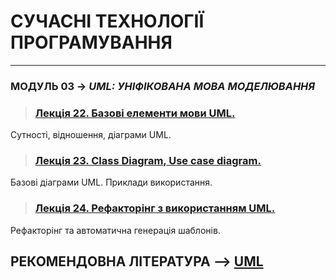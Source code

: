# **СУЧАСНІ ТЕХНОЛОГІЇ ПРОГРАМУВАННЯ**
***

### **МОДУЛЬ 03** -> *UML: УНІФІКОВАНА МОВА МОДЕЛЮВАННЯ*
>### [**Лекція 22. Базові елементи мови UML.**](/Lections/Modulo_3/2020_MPT_Lec_22_.pdf)
Сутності, відношення, діаграми UML.
>### [**Лекція 23. Class Diagram, Use case diagram.**](/Lections/Modulo_3/2020_MPT_Lec_23_.pdf)
Базові діаграми UML. Приклади використання.
>### [**Лекція 24.  Рефакторінг з використанням UML.**](/Lections/Modulo_3/2020_MPT_Lec_23_.pdf)
Рефакторінг та автоматична генерація шаблонів.

## **РЕКОМЕНДОВНА ЛІТЕРАТУРА** --> [**UML**](/Diff_Git_Atom_MarkDown/Atom.md)

